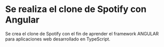 # Se realiza el clone de Spotify con Angular

  Se crea el clone de Spotify con el fin de aprender el framework ANGULAR para aplicaciones web desarrollado en TypeScript. 
